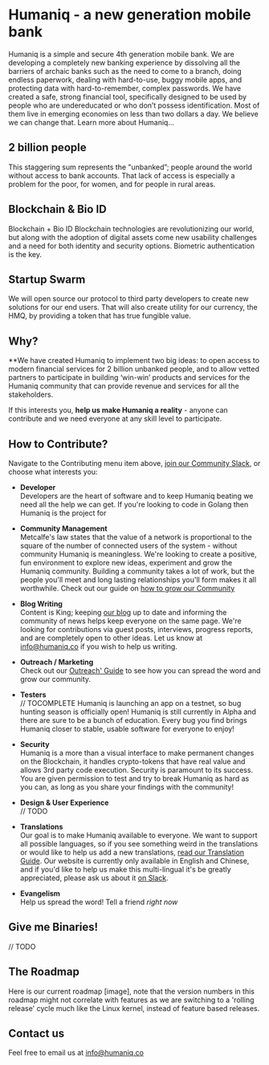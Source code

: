 # Humaniq - a new generation mobile bank

Humaniq is a simple and secure 4th generation mobile bank. We are developing a completely new banking experience by dissolving all the barriers of archaic banks such as the need to come to a branch, doing endless paperwork, dealing with hard-to-use, buggy mobile apps, and protecting data with hard-to-remember, complex passwords.
We have created a safe, strong financial tool, specifically designed to be used by people who are undereducated or who don’t possess identification. Most of them live in emerging economies on less than two dollars a day. We believe we can change that. Learn more about Humaniq…

## 2 billion people

This staggering sum represents the "unbanked”; people around the world without access to bank accounts. That lack of access is especially a problem for the poor, for women, and for people in rural areas.

## Blockchain & Bio ID

Blockchain  + Bio ID Blockchain technologies are revolutionizing our world, but along with the adoption of digital assets come new usability challenges and a need for both identity and security options. Biometric authentication is the key.

## Startup Swarm

We will open source our protocol to third party developers to create new solutions for our end users. That will also create utility for our currency, the HMQ, by providing a token that has true fungible value.

## Why?
**We have created Humaniq to implement two big ideas: to open access to modern financial services for 2 billion unbanked people, and to allow vetted partners to participate in building ‘win-win’ products and services for the Humaniq community that can provide revenue and services for all the stakeholders.

If this interests you, **help us make Humaniq a reality** - anyone can contribute and we need everyone at any skill level to participate.


## How to Contribute?

Navigate to the Contributing menu item above, [join our Community Slack](http://humaniq-co.slack.com), or choose what interests you:

- **Developer**  
Developers are the heart of software and to keep Humaniq beating we need all the help we can get. If you're looking to code in Golang then Humaniq is the project for

- **Community Management**  
Metcalfe's law states that the value of a network is proportional to the square of the number of connected users of the system - without community Humaniq is meaningless. We're looking to create a positive, fun environment to explore new ideas, experiment and grow the Humaniq community. Building a community takes a lot of work, but the people you'll meet and long lasting relationships you'll form makes it all worthwhile. Check out our guide on [how to grow our Community](community/how-to-grow-our-community.md)

- **Blog Writing**  
Content is King; keeping [our blog](https://blog.humaniq.co) up to date and informing the community of news helps keep everyone on the same page. We're looking for contributions via guest posts, interviews, progress reports, and are completely open to other ideas. Let us know at [info@humaniq.co](mailto:info@humaniq.co) if you wish to help us writing.

- **Outreach / Marketing**  
Check out our [Outreach' Guide](contributing/outreach.md) to see how you can spread the word and grow our community.

- **Testers**  
// TOCOMPLETE
Humaniq is launching an app on a testnet, so bug hunting season is officially open! Humaniq is still currently in Alpha and there are sure to be a bunch of education. Every bug you find brings Humaniq closer to stable, usable software for everyone to enjoy!

- **Security**  
Humaniq is a more than a visual interface to make permanent changes on the Blockchain, it handles crypto-tokens that have real value and allows 3rd party code execution. Security is paramount to its success. You are given permission to test and try to break Humaniq as hard as you can, as long as you share your findings with the community!

- **Design & User Experience**  
// TODO

- **Translations**  
Our goal is to make Humaniq available to everyone. We want to support all possible languages, so if you see something weird in the translations or would like to help us add a new translations, [read our Translation Guide](contributing/translations.md). Our website is currently only available in English and Chinese, and if you'd like to help us make this multi-lingual it's be greatly appreciated, please ask us about it [on Slack](http://humaniq-co.slack.com).

- **Evangelism**  
Help us spread the word! Tell a friend *right now*

## Give me Binaries!

// TODO

## The Roadmap

Here is our current roadmap [image], note that the version numbers in this roadmap might not correlate with features as we are switching to a 'rolling release' cycle much like the Linux kernel, instead of feature based releases.



## Contact us

Feel free to email us at [info@humaniq.co](mailto:info@humaniq.co)
